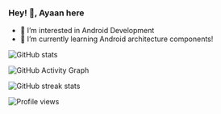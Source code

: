 ### Hey! 👋, Ayaan here
<!--#### I am GitHub Readme Generator's creator--->

- 👀 I’m interested in Android Development
- 🌱 I’m currently learning Android architecture components!

<!---
AyaanJaved/AyaanJaved is a ✨ special ✨ repository because its `README.md` (this file) appears on your GitHub profile.
You can click the Preview link to take a look at your changes.
--->


![GitHub stats](https://github-readme-stats.vercel.app/api?username=AyaanJaved&show_icons=true&count_private=true)  

![GitHub Activity Graph](https://activity-graph.herokuapp.com/graph?username=AyaanJaved)  

![GitHub streak stats](https://github-readme-streak-stats.herokuapp.com/?user=AyaanJaved)  

![Profile views](https://gpvc.arturio.dev/AyaanJaved)  

